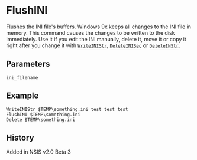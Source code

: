 # FlushINI

Flushes the INI file's buffers. Windows 9x keeps all changes to the INI file in memory. This command causes the changes to be written to the disk immediately. Use it if you edit the INI manually, delete it, move it or copy it right after you change it with [`WriteINIStr`][1], [`DeleteINISec`][2] or [`DeleteINStr`][3].

## Parameters

    ini_filename

## Example

	WriteINIStr $TEMP\something.ini test test test
	FlushINI $TEMP\something.ini
	Delete $TEMP\something.ini

## History

Added in NSIS v2.0 Beta 3

[1]: WriteINIStr.md
[2]: DeleteINISec.md
[3]: DeleteINIStr.md